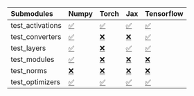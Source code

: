| Submodules       | Numpy                                                                                                                           | Torch                                                                                                                           | Jax                                                                                                                             | Tensorflow                                                                                                                      |
|:-----------------|:--------------------------------------------------------------------------------------------------------------------------------|:--------------------------------------------------------------------------------------------------------------------------------|:--------------------------------------------------------------------------------------------------------------------------------|:--------------------------------------------------------------------------------------------------------------------------------|
| test_activations | <a href="https://github.com/unifyai/ivy/runs/7834496464?check_suite_focus=true" rel="noopener noreferrer" target="_blank">✅</a> | <a href="https://github.com/unifyai/ivy/runs/7834497002?check_suite_focus=true" rel="noopener noreferrer" target="_blank">✅</a> | <a href="https://github.com/unifyai/ivy/runs/7834497669?check_suite_focus=true" rel="noopener noreferrer" target="_blank">✅</a> | <a href="https://github.com/unifyai/ivy/runs/7834498193?check_suite_focus=true" rel="noopener noreferrer" target="_blank">✅</a> |
| test_converters  | <a href="https://github.com/unifyai/ivy/runs/7834496583?check_suite_focus=true" rel="noopener noreferrer" target="_blank">✅</a> | <a href="https://github.com/unifyai/ivy/runs/7834497182?check_suite_focus=true" rel="noopener noreferrer" target="_blank">❌</a> | <a href="https://github.com/unifyai/ivy/runs/7834497744?check_suite_focus=true" rel="noopener noreferrer" target="_blank">❌</a> | <a href="https://github.com/unifyai/ivy/runs/7834498282?check_suite_focus=true" rel="noopener noreferrer" target="_blank">✅</a> |
| test_layers      | <a href="https://github.com/unifyai/ivy/runs/7834496678?check_suite_focus=true" rel="noopener noreferrer" target="_blank">✅</a> | <a href="https://github.com/unifyai/ivy/runs/7834497281?check_suite_focus=true" rel="noopener noreferrer" target="_blank">❌</a> | <a href="https://github.com/unifyai/ivy/runs/7834497835?check_suite_focus=true" rel="noopener noreferrer" target="_blank">✅</a> | <a href="https://github.com/unifyai/ivy/runs/7834498372?check_suite_focus=true" rel="noopener noreferrer" target="_blank">✅</a> |
| test_modules     | <a href="https://github.com/unifyai/ivy/runs/7834496746?check_suite_focus=true" rel="noopener noreferrer" target="_blank">✅</a> | <a href="https://github.com/unifyai/ivy/runs/7834497377?check_suite_focus=true" rel="noopener noreferrer" target="_blank">❌</a> | <a href="https://github.com/unifyai/ivy/runs/7834497933?check_suite_focus=true" rel="noopener noreferrer" target="_blank">❌</a> | <a href="https://github.com/unifyai/ivy/runs/7834498472?check_suite_focus=true" rel="noopener noreferrer" target="_blank">❌</a> |
| test_norms       | <a href="https://github.com/unifyai/ivy/runs/7834496828?check_suite_focus=true" rel="noopener noreferrer" target="_blank">❌</a> | <a href="https://github.com/unifyai/ivy/runs/7834497482?check_suite_focus=true" rel="noopener noreferrer" target="_blank">❌</a> | <a href="https://github.com/unifyai/ivy/runs/7834498019?check_suite_focus=true" rel="noopener noreferrer" target="_blank">❌</a> | <a href="https://github.com/unifyai/ivy/runs/7834498563?check_suite_focus=true" rel="noopener noreferrer" target="_blank">❌</a> |
| test_optimizers  | <a href="https://github.com/unifyai/ivy/runs/7834496913?check_suite_focus=true" rel="noopener noreferrer" target="_blank">✅</a> | <a href="https://github.com/unifyai/ivy/runs/7834497577?check_suite_focus=true" rel="noopener noreferrer" target="_blank">✅</a> | <a href="https://github.com/unifyai/ivy/runs/7834498118?check_suite_focus=true" rel="noopener noreferrer" target="_blank">✅</a> | <a href="https://github.com/unifyai/ivy/runs/7834498634?check_suite_focus=true" rel="noopener noreferrer" target="_blank">✅</a> |